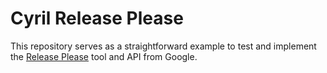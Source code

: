 # Cyril Release Please

This repository serves as a straightforward example to test and implement the [Release Please](https://github.com/googleapis/release-please) tool and API from Google.